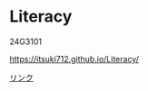 # Literacy

24G3101

https://itsuki712.github.io/Literacy/

<a href="https://github.com/Itsuki712/Literacy/edit/main/link.html">リンク<a>
